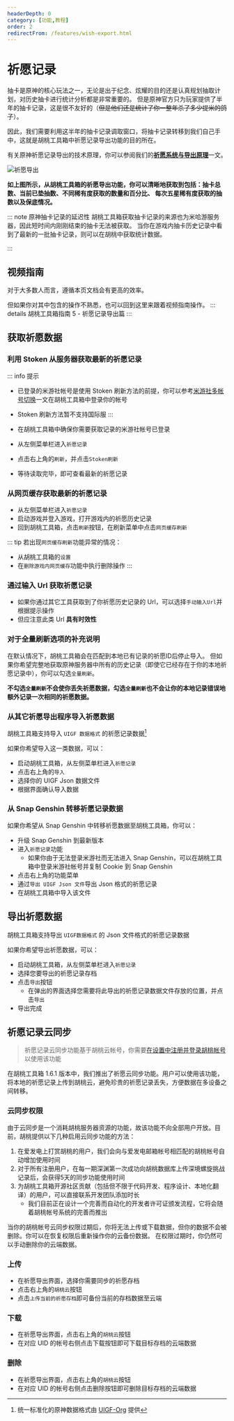 ```yaml
---
headerDepth: 0
category: [功能,教程]
order: 2
redirectFrom: /features/wish-export.html
---
```


# 祈愿记录

抽卡是原神的核心玩法之一，无论是出于纪念、炫耀的目的还是认真规划抽取计划，对历史抽卡进行统计分析都是非常重要的。
但是原神官方只为玩家提供了半年的抽卡记录，这是很不友好的（~~但是他们还是统计了你一整年杀了多少提米的鸽子~~）。

因此，我们需要利用这半年的抽卡记录调取窗口，将抽卡记录转移到我们自己手中，这就是胡桃工具箱中祈愿记录导出功能的目的所在。

有关原神祈愿记录导出的技术原理，你可以参阅我们的[**祈愿系统与导出原理**](../advanced/Gacha-system-and-export-principal.html)一文。

![祈愿导出](https://img.alicdn.com/imgextra/i3/1797064093/O1CN01B2DDii1g6du87XIIG_!!1797064093.png)

**如上图所示，从胡桃工具箱的祈愿导出功能，你可以清晰地获取到包括：抽卡总数、当前已垫抽数、不同稀有度获取的数量和百分比、
每次五星稀有度获取的抽数以及保底情况。**

::: note 原神抽卡记录的延迟性
胡桃工具箱获取抽卡记录的来源也为米哈游服务器，因此短时间内刚刚结束的抽卡无法被获取。
当你在游戏内抽卡历史记录中看到了最新的一批抽卡记录，则可以在胡桃中获取统计数据。

:::

## 视频指南
对于大多数人而言，遵循本页文档会有更高的效率。

但如果你对其中包含的操作不熟悉，也可以回到这里来跟着视频指南操作。
::: details 胡桃工具箱指南 5 - 祈愿记录导出篇
<BiliBili bvid="BV1QR4y1z7bH" />
:::

## 获取祈愿数据
### 利用 Stoken 从服务器获取最新的祈愿记录 <Badge text="推荐" type="tip" /> 
   
::: info 提示
- 已登录的米游社帐号是使用 Stoken 刷新方法的前提，你可以参考[米游社多帐号切换](mhy-account-switch.md)一文在胡桃工具箱中登录你的帐号
- Stoken 刷新方法暂不支持国际服
:::

- 在胡桃工具箱中确保你需要获取记录的米游社帐号已登录
- 从左侧菜单栏进入`祈愿记录`
- 点击右上角的`刷新`，并点击`Stoken刷新`
- 等待读取完毕，即可查看最新的祈愿记录
   
### 从网页缓存获取最新的祈愿记录 <Badge text="支持国际服" type="tip" />

- 从左侧菜单栏进入`祈愿记录`   
- 启动游戏并登入游戏，打开游戏内的祈愿历史记录   
- 回到胡桃工具箱，点击`刷新`按钮，在刷新菜单中点击`网页缓存刷新`

::: tip
若出现`网页缓存刷新`功能异常的情况：
- 从胡桃工具箱的`设置`
- 在`删除游戏内网页缓存`功能中执行删除操作
:::

### 通过输入 Url 获取祈愿记录 <Badge text="支持国际服" type="tip" />
- 如果你通过其它工具获取到了你祈愿历史记录的 Url，可以选择`手动输入Url`并根据提示操作
- 但应注意此类 Url **具有时效性**
   
### 对于全量刷新选项的补充说明  
     
在默认情况下，胡桃工具箱会在匹配到本地已有记录的祈愿ID后停止导入。
但如果你希望完整地获取原神服务器中所有的历史记录（即使它已经存在于你的本地祈愿记录中），你可以勾选`全量刷新`。  
    
**不勾选`全量刷新`不会使你丢失祈愿数据，勾选`全量刷新`也不会让你的本地记录错误地额外记录一次相同的祈愿数据。**   
    
### 从其它祈愿导出程序导入祈愿数据 <Badge text="UIGF" type="info" />
胡桃工具箱支持导入 `UIGF 数据格式` 的祈愿记录数据[^UIGF-Org]
     
如果你希望导入这一类数据，可以：
- 启动胡桃工具箱，从左侧菜单栏进入`祈愿记录`
- 点击右上角的`导入`
- 选择你的 UIGF Json 数据文件
- 根据界面确认导入数据

### 从 Snap Genshin 转移祈愿记录数据
如果你希望从 Snap Genshin 中转移祈愿数据至胡桃工具箱，你可以：
- 升级 Snap Genshin 到最新版本
- 进入`祈愿记录`功能
  - 如果你由于无法登录米游社而无法进入 Snap Genshin，可以在胡桃工具箱中登录米游社帐号并复制 Cookie 到 Snap Genshin
- 点击右上角的功能菜单
- 通过`导出 UIGF Json 文件`导出 Json 格式的祈愿记录
- 在胡桃工具箱中导入该文件
    
## 导出祈愿数据 <Badge text="UIGF" type="info" />
     
胡桃工具箱支持导出 `UIGF数据格式` 的 Json 文件格式的祈愿记录数据
      
如果你希望导出祈愿数据，可以：
- 启动胡桃工具箱，从左侧菜单栏进入`祈愿记录`
- 选择您要导出的祈愿记录存档
- 点击`导出`按钮
  - 在弹出的界面选择您需要将此导出的祈愿记录数据文件存放的位置，并点击`导出`
- 导出完成   

## 祈愿记录云同步 <Badge text="测试功能" type="info" />
> 祈愿记录云同步功能基于胡桃云帐号，你需要[在设置中注册并登录胡桃帐号](hutao-settings#胡桃帐号)以使用该功能

在胡桃工具箱 1.6.1 版本中，我们推出了祈愿云同步功能。用户可以使用该功能，将本地的祈愿记录上传到胡桃云，避免珍贵的祈愿记录丢失，方便数据在多设备之间转移。

###  云同步权限
由于云同步是一个消耗胡桃服务器资源的功能，故该功能不向全部用户开放。目前，胡桃提供以下几种启用云同步功能的方法：
1. 在爱发电上打赏胡桃的用户，我们会向与爱发电邮箱帐号相匹配的胡桃帐号自动增加使用时间
2. 对于所有注册用户，在每一期深渊第一次成功向胡桃数据库上传深境螺旋挑战记录后，会获得5天的同步功能使用时间 
3. 为胡桃工具箱开源社区贡献（包括但不限于代码开发、程序设计、本地化翻译）的用户，可以直接联系开发团队添加时长
   - 我们目前正在设计一个完善而自动化的开发者许可证颁发流程，它将会随着胡桃帐号系统的完善而推出

当你的胡桃帐号云同步权限过期后，你将无法上传或下载数据，但你的数据不会被删除。你可以在恢复权限后重新操作你的云备份数据。 
在权限过期时，你仍然可以手动删除你的云端数据。
### 上传
- 在祈愿导出界面，选择你需要同步的祈愿存档
- 点击右上角的`胡桃云`按钮
- 点击`上传当前的祈愿存档`即可备份当前的存档数据至云端

### 下载
- 在祈愿导出界面，点击右上角的`胡桃云`按钮
- 在对应 UID 的帐号右侧点击下载按钮即可下载目标存档的云端数据

### 删除
- 在祈愿导出界面，点击右上角的`胡桃云`按钮
- 在对应 UID 的帐号右侧点击删除按钮即可删除目标存档的云端数据

[^UIGF-Org]: 统一标准化的原神数据格式由 [UIGF-Org](https://uigf.org/) 提供 